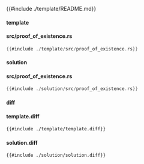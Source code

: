 
{{#include ./template/README.md}}

<!-- slide:break -->

<!-- tabs:start -->

#### **template**

<!-- tabs:start -->

#### **<span class="file-template file-modified">src/proof_of_existence.rs</span>**

```rust
{{#include ./template/src/proof_of_existence.rs}}
```



<!-- tabs:end -->

#### **solution**

<!-- tabs:start -->

#### **<span class="file-solution file-modified">src/proof_of_existence.rs</span>**

```rust
{{#include ./solution/src/proof_of_existence.rs}}
```



<!-- tabs:end -->

#### **diff**

<!-- tabs:start -->

#### **template.diff**

```diff
{{#include ./template/template.diff}}
```

#### **solution.diff**

```diff
{{#include ./solution/solution.diff}}
```



<!-- tabs:end -->

<!-- tabs:end -->
